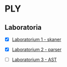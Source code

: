 # PLY

## Laboratoria  
 - [x] [Laboratorium 1 - skaner](../resources/zad1/README.md)   
 - [x] [Laboratorium 2 - parser](../resources/zad2/README.md)   
 - [ ] [Laboratorium 3 - AST](../resources/zad3/README.md)   
 

